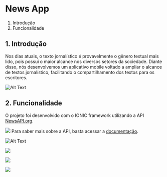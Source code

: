 # News App

1. Introdução
2. Funcionalidade

## 1. Introdução

Nos dias atuais, o texto jornalístico é provavelmente o gênero textual mais lido, pois possui o maior alcance nos diversos setores da sociedade. Diante disso, nós desenvolvemos um aplicativo mobile voltado a ampliar o alcance de textos jornalístico, facilitando o compartilhamento dos textos para os escritores.

![Alt Text](https://media.giphy.com/media/11tqljvNZyY3PW/giphy.gif)


## 2. Funcionalidade

O projeto foi desenvolvido com o IONIC framework utilizando a API [NewsAPI.org](https://newsapi.org/).

![](https://www.google.com/url?sa=i&source=images&cd=&ved=2ahUKEwiRn4L2w67kAhVvH7kGHT9oCC4QjRx6BAgBEAQ&url=https%3A%2F%2Fblog.api.rakuten.net%2Ftop-10-best-news-apis%2F&psig=AOvVaw1lEi6kjegoCscsGkJ_g2cI&ust=1567389731636126)
Para saber mais sobre a API, basta acessar a [documentação](https://newsapi.org/docs).


![Alt Text](https://media.giphy.com/media/QVI4FRJ0UrGCYgOXUb/giphy.gif)

![](https://pbs.twimg.com/media/EDWJclyU4AElMRc?format=png&name=small)


![](https://pbs.twimg.com/media/EDWJzldXUAAt15Q?format=png&name=small)


![](https://pbs.twimg.com/media/EDWKCtIWwAAMcJe?format=png&name=small)



